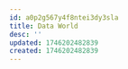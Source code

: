 ```yaml
---
id: a0p2g567y4f8ntei3dy3sla
title: Data World
desc: ''
updated: 1746202482839
created: 1746202482839
---
```


